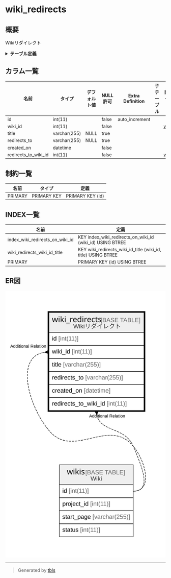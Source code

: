 # wiki_redirects

## 概要

Wikiリダイレクト

<details>
<summary><strong>テーブル定義</strong></summary>

```sql
CREATE TABLE `wiki_redirects` (
  `id` int(11) NOT NULL AUTO_INCREMENT,
  `wiki_id` int(11) NOT NULL,
  `title` varchar(255) DEFAULT NULL,
  `redirects_to` varchar(255) DEFAULT NULL,
  `created_on` datetime NOT NULL,
  `redirects_to_wiki_id` int(11) NOT NULL,
  PRIMARY KEY (`id`),
  KEY `wiki_redirects_wiki_id_title` (`wiki_id`,`title`),
  KEY `index_wiki_redirects_on_wiki_id` (`wiki_id`)
) ENGINE=InnoDB DEFAULT CHARSET=utf8mb4
```

</details>

## カラム一覧

| 名前                   | タイプ          | デフォルト値       | NULL許可   | Extra Definition | 子テーブル      | 親テーブル             | コメント     |
| -------------------- | ------------ | ------------ | -------- | ---------------- | ---------- | ----------------- | -------- |
| id                   | int(11)      |              | false    | auto_increment   |            |                   |          |
| wiki_id              | int(11)      |              | false    |                  |            | [wikis](wikis.md) |          |
| title                | varchar(255) | NULL         | true     |                  |            |                   |          |
| redirects_to         | varchar(255) | NULL         | true     |                  |            |                   |          |
| created_on           | datetime     |              | false    |                  |            |                   |          |
| redirects_to_wiki_id | int(11)      |              | false    |                  |            | [wikis](wikis.md) |          |

## 制約一覧

| 名前      | タイプ         | 定義               |
| ------- | ----------- | ---------------- |
| PRIMARY | PRIMARY KEY | PRIMARY KEY (id) |

## INDEX一覧

| 名前                              | 定義                                                            |
| ------------------------------- | ------------------------------------------------------------- |
| index_wiki_redirects_on_wiki_id | KEY index_wiki_redirects_on_wiki_id (wiki_id) USING BTREE     |
| wiki_redirects_wiki_id_title    | KEY wiki_redirects_wiki_id_title (wiki_id, title) USING BTREE |
| PRIMARY                         | PRIMARY KEY (id) USING BTREE                                  |

## ER図

![er](wiki_redirects.svg)

---

> Generated by [tbls](https://github.com/k1LoW/tbls)
